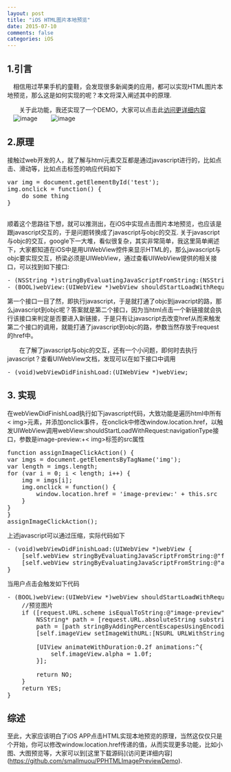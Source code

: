 ```yaml
---
layout: post
title: "iOS HTML图片本地预览"
date: 2015-07-10
comments: false
categories: iOS
---
```


## 1.引言
　相信用过苹果手机的童鞋，会发现很多新闻类的应用，都可以实现HTML图片本地预览，那么这是如何实现的呢？本文将深入阐述其中的原理.

　　关于此功能，我还实现了一个DEMO，大家可以点击此[访问更详细内容](https://github.com/smallmuou/PPHTMLImagePreviewDemo)
　　<br>
 　![image](http://images0.cnblogs.com/blog2015/618689/201507/281746477031029.png)
　　![image](http://images0.cnblogs.com/blog2015/618689/201507/281746583287949.png)
　
　　　
## 2.原理

  接触过web开发的人，就了解与html元素交互都是通过javascript进行的，比如点击、滑动等，比如点击<img>标签的响应代码如下
  <pre>
var img = document.getElementById('test');
img.onclick = function() {
    do some thing
}
  </pre>
  
  顺着这个思路往下想，就可以推测出，在iOS中实现点击图片本地预览，也应该是跟javascript交互的，于是问题转换成了javascript与objc的交互. 关于javascript与objc的交互，google下一大堆，看似很复杂，其实非常简单，我这里简单阐述下，大家都知道在iOS中是用UIWebView控件来显示HTML的，那么javascript与objc要实现交互，桥梁必须是UIWebView，通过查看UIWebView提供的相关接口，可以找到如下接口:
<pre>
- (NSString *)stringByEvaluatingJavaScriptFromString:(NSString *)script
- (BOOL)webView:(UIWebView *)webView shouldStartLoadWithRequest:(NSURLRequest *)request navigationType:(UIWebViewNavigationType)navigationType;
</pre>
 
第一个接口一目了然，即执行javascript，于是就打通了objc到javacript的路，那么javascript到objc呢？答案就是第二个接口，因为当html点击一个新链接就会执行该接口来判定是否要进入新链接，于是只有让javascript去改变href从而来触发第二个接口的调用，就能打通了javascript到objc的路，参数当然存放于request的href中。

　　在了解了javascript与objc的交互，还有一个小问题，即何时去执行javascript？查看UIWebView文档，发现可以在如下接口中调用
<pre>
- (void)webViewDidFinishLoad:(UIWebView *)webView;
</pre>

## 3. 实现
在webViewDidFinishLoad执行如下javascript代码，大致功能是遍历html中所有< img>元素，并添加onclick事件，在onclick中修改window.location.href，以触发UIWebView调用webView:shouldStartLoadWithRequest:navigationType接口，参数是image-preview:+< img>标签的src属性
<pre>
function assignImageClickAction() {
var imgs = document.getElementsByTagName('img');
var length = imgs.length;
for (var i = 0; i < length; i++) {
    img = imgs[i];
    img.onclick = function() {
        window.location.href = 'image-preview:' + this.src
    }
}
}
assignImageClickAction();
</pre>

上述javascript可以通过压缩，实际代码如下
<pre>
- (void)webViewDidFinishLoad:(UIWebView *)webView {
    [self.webView stringByEvaluatingJavaScriptFromString:@"function assignImageClickAction(){var imgs=document.getElementsByTagName('img');var length=imgs.length;for(var i=0;i < length;i++){img=imgs[i];img.onclick=function(){window.location.href='image-preview:'+this.src}}}"];
    [self.webView stringByEvaluatingJavaScriptFromString:@"assignImageClickAction();"];
}
</pre>

当用户点击<img>会触发如下代码
<pre>
- (BOOL)webView:(UIWebView *)webView shouldStartLoadWithRequest:(NSURLRequest *)request navigationType:(UIWebViewNavigationType)navigationType {
    //预览图片
    if ([request.URL.scheme isEqualToString:@"image-preview"]) {
        NSString* path = [request.URL.absoluteString substringFromIndex:[@"image-preview:" length]];
        path = [path stringByAddingPercentEscapesUsingEncoding:NSUTF8StringEncoding];
        [self.imageView setImageWithURL:[NSURL URLWithString:path] placeholderImage:[UIImage imageNamed:@"default"] usingActivityIndicatorStyle:UIActivityIndicatorViewStyleWhite];
        
        [UIView animateWithDuration:0.2f animations:^{
            self.imageView.alpha = 1.0f;
        }];
        
        return NO;
    }
    return YES;
}
</pre>

## 综述
至此，大家应该明白了iOS APP点击HTML实现本地预览的原理，当然这仅仅只是个开始，你可以修改window.location.href传递的值，从而实现更多功能，比如小图、大图预览等，大家可以到[这里下载源码](访问更详细内容](https://github.com/smallmuou/PPHTMLImagePreviewDemo).